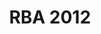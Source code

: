 ---
layout: post
title: RBA 2012
categories: results
link: /pdf/results/2012-Vysledky.pdf
front_img: https://scontent-vie1-1.xx.fbcdn.net/v/t1.0-9/543688_323309981079335_467965754_n.jpg?_nc_cat=106&_nc_ht=scontent-vie1-1.xx&oh=8a610b3b391fc510bf5f48b31ca897c5&oe=5C3F3CA5
---